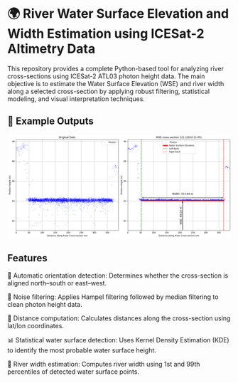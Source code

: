 # 🌍 River Water Surface Elevation and Width Estimation using ICESat-2 Altimetry Data

This repository provides a complete Python-based tool for analyzing river cross-sections using ICESat-2 ATL03 photon height data. The main objective is to estimate the Water Surface Elevation (WSE) and river width along a selected cross-section by applying robust filtering, statistical modeling, and visual interpretation techniques.

## 📸 Example Outputs

![image alt](https://github.com/SaeidDaliriSusefi/RiverWSE-Estimation/blob/e3f9595084c16ef02e258e8cd3c0a8841ba64bf1/Images/River__.png)

## Features
📐 Automatic orientation detection: Determines whether the cross-section is aligned north–south or east–west.

🧹 Noise filtering: Applies Hampel filtering followed by median filtering to clean photon height data.

📏 Distance computation: Calculates distances along the cross-section using lat/lon coordinates.

📊 Statistical water surface detection: Uses Kernel Density Estimation (KDE) to identify the most probable water surface height.

📌 River width estimation: Computes river width using 1st and 99th percentiles of detected water surface points.

